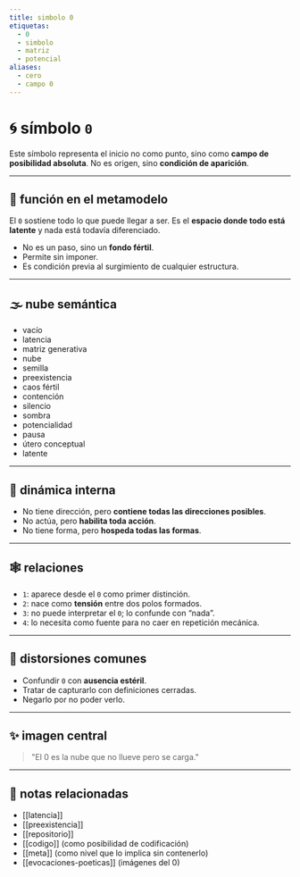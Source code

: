 ```yaml
---
title: simbolo 0
etiquetas:
  - 0
  - simbolo
  - matriz
  - potencial
aliases:
  - cero
  - campo 0
---
```


# 🌀 símbolo `0`

Este símbolo representa el inicio no como punto, sino como **campo de posibilidad absoluta**. No es origen, sino **condición de aparición**.

---

## 🧭 función en el metamodelo
El `0` sostiene todo lo que puede llegar a ser. Es el **espacio donde todo está latente** y nada está todavía diferenciado.

- No es un paso, sino un **fondo fértil**.
- Permite sin imponer.
- Es condición previa al surgimiento de cualquier estructura.

---

## 🌫 nube semántica
- vacío
- latencia
- matriz generativa
- nube
- semilla
- preexistencia
- caos fértil
- contención
- silencio
- sombra
- potencialidad
- pausa
- útero conceptual
- latente

---

## 🔁 dinámica interna
- No tiene dirección, pero **contiene todas las direcciones posibles**.
- No actúa, pero **habilita toda acción**.
- No tiene forma, pero **hospeda todas las formas**.

---

## 🕸 relaciones
- `1`: aparece desde el `0` como primer distinción.
- `2`: nace como **tensión** entre dos polos formados.
- `3`: no puede interpretar el `0`; lo confunde con “nada”.
- `4`: lo necesita como fuente para no caer en repetición mecánica.

---

## 🧪 distorsiones comunes
- Confundir `0` con **ausencia estéril**.
- Tratar de capturarlo con definiciones cerradas.
- Negarlo por no poder verlo.

---

## ✨ imagen central
> "El 0 es la nube que no llueve pero se carga."

---

## 🧱 notas relacionadas
- [[latencia]]
- [[preexistencia]]
- [[repositorio]]
- [[codigo]] (como posibilidad de codificación)
- [[meta]] (como nivel que lo implica sin contenerlo)
- [[evocaciones-poeticas]] (imágenes del 0)